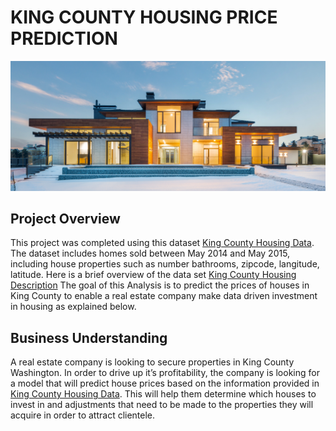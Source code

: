 # KING COUNTY HOUSING PRICE PREDICTION
![](https://github.com/Rachael-Osoro/git_practice/blob/master/Photos/king_county.jpg)
## Project Overview
This project was completed using this dataset <a href= "https://github.com/Rachael-Osoro/Phase_2_project/blob/main/kc_house_data.csv">King County Housing Data</a>. The dataset includes homes sold  between May 2014 and May 2015, including house properties such as number bathrooms, zipcode, langitude, latitude. Here is a brief overview of the data set <a href="https://github.com/Rachael-Osoro/Phase_2_project/blob/main/Data_Description.md"> King County Housing Description</a>
The goal of this Analysis is to predict the prices of houses in King County to enable a real estate company make data driven investment in housing as explained below.
## Business Understanding
A real estate company is looking to secure properties in King County Washington. In order to drive up it’s profitability, the company is looking for a model that will predict house prices based on the information provided in <a href= "https://github.com/Rachael-Osoro/Phase_2_project/blob/main/kc_house_data.csv">King County Housing Data</a>. This will help them determine which houses to invest in and adjustments that need to be made to the properties they will acquire in order to attract clientele.
